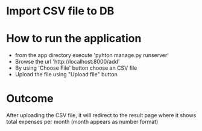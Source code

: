 # Import CSV file to DB
# How to run the application
* from the <FileUpload> app directory execute 'pyhton manage.py runserver' 
* Browse the url 'http://localhost:8000/add'
* By using 'Choose File' button choose an CSV file
* Upload the file using "Upload file" button

# Outcome

After uploading the CSV file, it will redirect to the result page where it shows total expenses  per
month (month appears as number format)


